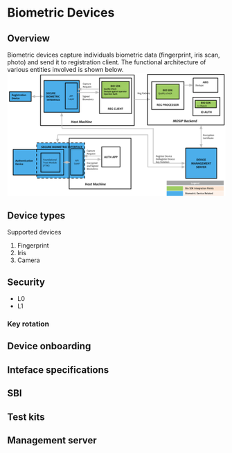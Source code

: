 # Biometric Devices

## Overview
Biometric devices capture individuals biometric data (fingerprint, iris scan, photo) and send it to registration client.  The functional architecture of various entities involved is shown below.
![](_images/sdk.png)

## Device types 
Supported devices
1. Fingerprint
1. Iris
1. Camera

## Security
* L0
* L1

### Key rotation

## Device onboarding

## Inteface specifications

## SBI

## Test kits

## Management server




 






